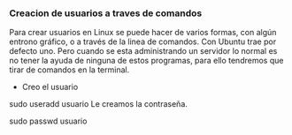 ### Creacion de usuarios a traves de comandos 

Para crear usuarios en Linux se puede hacer de varios formas, con algún entrono gráfico, o a través de la linea de comandos. Con Ubuntu trae por defecto uno. Pero cuando se esta administrando un servidor lo normal es no tener la ayuda de ninguna de estos programas, para ello tendremos que tirar de comandos en la terminal.

- Creo el usuario

sudo useradd usuario
Le creamos la contraseña.

sudo passwd usuario